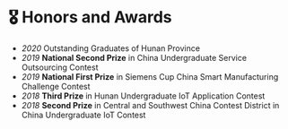 # 🎖 Honors and Awards
- *2020* Outstanding Graduates of Hunan Province
- *2019* **National Second Prize** in China Undergraduate Service Outsourcing Contest
- *2019* **National First Prize** in Siemens Cup China Smart Manufacturing Challenge Contest
- *2018* **Third Prize** in Hunan Undergraduate IoT Application Contest
- *2018* **Second Prize** in Central and Southwest China Contest District in China Undergraduate IoT Contest
